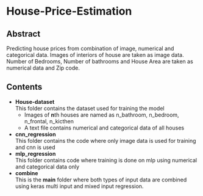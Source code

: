 # House-Price-Estimation

## Abstract
Predicting house prices from combination of image, numerical and categorical data. Images of interiors of house are taken as image data. Number of Bedrooms, Number of bathrooms and House Area are taken as numerical data and Zip code.

## Contents
* **House-dataset**\
This folder contains the dataset used for training the model
    * Images of **n**th houses are named as n_bathroom, n_bedroom, n_frontal, n_kicthen
    * A text file contains numerical and categorical data of all houses
* **cnn_regression**\
This folder contains the code where only image data is used for training and cnn is used
* **mlp_regression**\
This folder contains code where training is done on mlp using numerical and categorical data only 
* **combine**\
This is the **main** folder where both types of input data are combined using keras multi input and mixed input regression.
